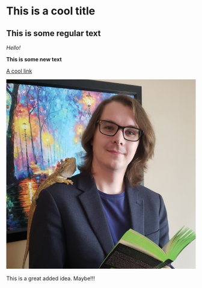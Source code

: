 # This is a cool title
## This is some regular text

*Hello!*

**This is some new text**

[A cool link](www.google.ca)

![Headshot](Daniel_Headshot_Library_Reduced.jpg)


This is a great added idea. Maybe!!!
